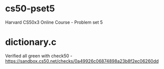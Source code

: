 # cs50-pset5
Harvard CS50x3 Online Course - Problem set 5

# dictionary.c
Verified all green with check50 - https://sandbox.cs50.net/checks/0a49926c06874898a23b8f2ec06260dd
